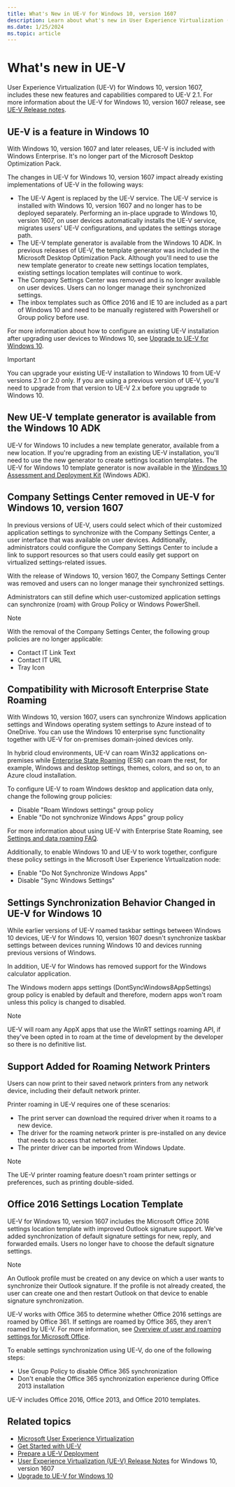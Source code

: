 ```yaml
---
title: What's New in UE-V for Windows 10, version 1607
description: Learn about what's new in User Experience Virtualization (UE-V) for Windows 10, including new features and capabilities.
ms.date: 1/25/2024
ms.topic: article
---
```


# What's new in UE-V

User Experience Virtualization (UE-V) for Windows 10, version 1607, includes these new features and capabilities compared to UE-V 2.1. For more information about the UE-V for Windows 10, version 1607 release, see [UE-V Release notes](uev-release-notes-1607.md).

## UE-V is a feature in Windows 10

With Windows 10, version 1607 and later releases, UE-V is included with Windows Enterprise. It's no longer part of the Microsoft Desktop Optimization Pack.

The changes in UE-V for Windows 10, version 1607 impact already existing implementations of UE-V in the following ways:

- The UE-V Agent is replaced by the UE-V service. The UE-V service is installed with Windows 10, version 1607 and no longer has to be deployed separately. Performing an in-place upgrade to Windows 10, version 1607, on user devices automatically installs the UE-V service, migrates users' UE-V configurations, and updates the settings storage path.
- The UE-V template generator is available from the Windows 10 ADK. In previous releases of UE-V, the template generator was included in the Microsoft Desktop Optimization Pack. Although you'll need to use the new template generator to create new settings location templates, existing settings location templates will continue to work.
- The Company Settings Center was removed and is no longer available on user devices. Users can no longer manage their synchronized settings.
- The inbox templates such as Office 2016 and IE 10 are included as a part of Windows 10 and need to be manually registered with Powershell or Group policy before use.

For more information about how to configure an existing UE-V installation after upgrading user devices to Windows 10, see [Upgrade to UE-V for Windows 10](uev-upgrade-uev-from-previous-releases.md).

> [!IMPORTANT]
> You can upgrade your existing UE-V installation to Windows 10 from UE-V versions 2.1 or 2.0 only. If you are using a previous version of UE-V, you'll need to upgrade from that version to UE-V 2.x before you upgrade to Windows 10.

## New UE-V template generator is available from the Windows 10 ADK

UE-V for Windows 10 includes a new template generator, available from a new location. If you're upgrading from an existing UE-V installation, you'll need to use the new generator to create settings location templates. The UE-V for Windows 10 template generator is now available in the [Windows 10 Assessment and Deployment Kit](https://developer.microsoft.com/windows/hardware/windows-assessment-deployment-kit) (Windows ADK).

## Company Settings Center removed in UE-V for Windows 10, version 1607

In previous versions of UE-V, users could select which of their customized application settings to synchronize with the Company Settings Center, a user interface that was available on user devices. Additionally, administrators could configure the Company Settings Center to include a link to support resources so that users could easily get support on virtualized settings-related issues.

With the release of Windows 10, version 1607, the Company Settings Center was removed and users can no longer manage their synchronized settings.

Administrators can still define which user-customized application settings can synchronize (roam) with Group Policy or Windows PowerShell.

>[!Note]
>With the removal of the Company Settings Center, the following group policies are no longer applicable:

- Contact IT Link Text
- Contact IT URL
- Tray Icon

## Compatibility with Microsoft Enterprise State Roaming

With Windows 10, version 1607, users can synchronize Windows application settings and Windows operating system settings to Azure instead of to OneDrive. You can use the Windows 10 enterprise sync functionality together with UE-V for on-premises domain-joined devices only.

In hybrid cloud environments, UE-V can roam Win32 applications on-premises while [Enterprise State Roaming](/azure/active-directory/devices/enterprise-state-roaming-overview) (ESR) can roam the rest, for example, Windows and desktop settings, themes, colors, and so on, to an Azure cloud installation.

To configure UE-V to roam Windows desktop and application data only, change the following group policies:

- Disable "Roam Windows settings" group policy
- Enable "Do not synchronize Windows Apps" group policy

For more information about using UE-V with Enterprise State Roaming, see [Settings and data roaming FAQ](/azure/active-directory/devices/enterprise-state-roaming-faqs#what-are-the-roaming-settings-options-for-existing-windows-desktop-applications-).

Additionally, to enable Windows 10 and UE-V to work together, configure these policy settings in the Microsoft User Experience Virtualization node:

- Enable "Do Not Synchronize Windows Apps"
- Disable "Sync Windows Settings"

## Settings Synchronization Behavior Changed in UE-V for Windows 10

While earlier versions of UE-V roamed taskbar settings between Windows 10 devices, UE-V for Windows 10, version 1607 doesn't synchronize taskbar settings between devices running Windows 10 and devices running previous versions of Windows.

In addition, UE-V for Windows has removed support for the Windows calculator application.

The Windows modern apps settings (DontSyncWindows8AppSettings) group policy is enabled by default and therefore, modern apps won't roam unless this policy is changed to disabled.

> [!NOTE]
> UE-V will roam any AppX apps that use the WinRT settings roaming API, if they've been opted in to roam at the time of development by the developer so there is no definitive list.

## Support Added for Roaming Network Printers

Users can now print to their saved network printers from any network device, including their default network printer.

Printer roaming in UE-V requires one of these scenarios:

- The print server can download the required driver when it roams to a new device.
- The driver for the roaming network printer is pre-installed on any device that needs to access that network printer.
- The printer driver can be imported from Windows Update.

> [!NOTE]
> The UE-V printer roaming feature doesn't roam printer settings or preferences, such as printing double-sided.

## Office 2016 Settings Location Template

UE-V for Windows 10, version 1607 includes the Microsoft Office 2016 settings location template with improved Outlook signature support. We've added synchronization of default signature settings for new, reply, and forwarded emails. Users no longer have to choose the default signature settings.

> [!NOTE]
> An Outlook profile must be created on any device on which a user wants to synchronize their Outlook signature. If the profile is not already created, the user can create one and then restart Outlook on that device to enable signature synchronization.

UE-V works with Office 365 to determine whether Office 2016 settings are roamed by Office 361. If settings are roamed by Office 365, they aren't roamed by UE-V. For more information, see [Overview of user and roaming settings for Microsoft Office](/previous-versions/office/office-2013-resource-kit/jj733593(v=office.15)).

To enable settings synchronization using UE-V, do one of the following steps:

- Use Group Policy to disable Office 365 synchronization
- Don't enable the Office 365 synchronization experience during Office 2013 installation

UE-V includes Office 2016, Office 2013, and Office 2010 templates.

## Related topics

- [Microsoft User Experience Virtualization](uev-for-windows.md)
- [Get Started with UE-V](uev-getting-started.md)
- [Prepare a UE-V Deployment](uev-prepare-for-deployment.md)
- [User Experience Virtualization (UE-V) Release Notes](uev-release-notes-1607.md) for Windows 10, version 1607
- [Upgrade to UE-V for Windows 10](uev-upgrade-uev-from-previous-releases.md)
